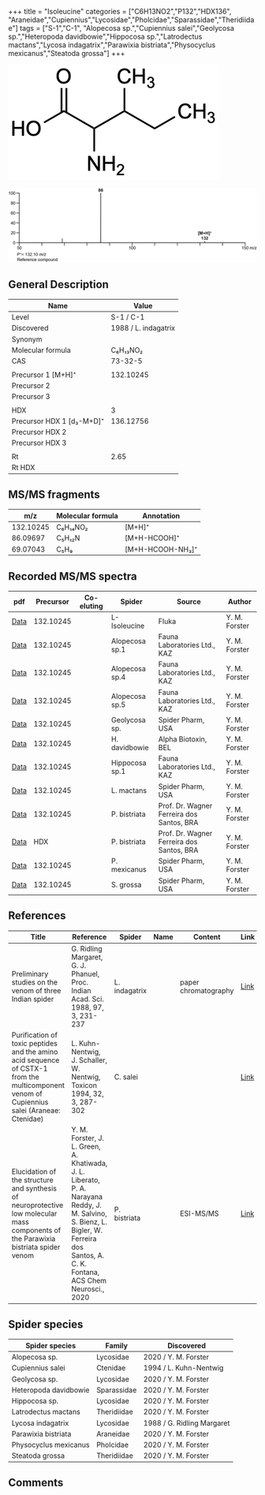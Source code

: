 +++
title = "Isoleucine"
categories = ["C6H13NO2","P132","HDX136",
"Araneidae","Cupiennius","Lycosidae","Pholcidae","Sparassidae","Theridiidae"]
tags = ["S-1","C-1",
"Alopecosa sp.","Cupiennius salei","Geolycosa sp.","Heteropoda davidbowie","Hippocosa sp.","Latrodectus mactans","Lycosa indagatrix","Parawixia bistriata","Physocyclus mexicanus","Steatoda grossa"]
+++

![](/img/Isoleucine.png)

![](/img_MSMS/132_Isoleucine.png)

## General Description

| Name                      | Value                |
|---------------------------|----------------------|
| Level                     | S-1 / C-1                    |
| Discovered                | 1988 / L. indagatrix |
| Synonym                   |                      |
| Molecular formula         | C₆H₁₃NO₂             |
| CAS                       | 73-32-5              |
|                           |                      |
| Precursor 1 [M+H]⁺        | 132.10245            |
| Precursor 2               |                      |
| Precursor 3               |                      |
|                           |                      |
| HDX                       | 3                    |
| Precursor HDX 1 [d₃-M+D]⁺ | 136.12756            |
| Precursor HDX 2           |                      |
| Precursor HDX 3           |                      |
|                           |                      |
| Rt                        | 2.65                 |
| Rt HDX                    |                      |

## MS/MS fragments

| m/z       | Molecular formula | Annotation       |
|-----------|-------------------|------------------|
| 132.10245 | C₆H₁₄NO₂          | [M+H]⁺           |
| 86.09697  | C₅H₁₂N            | [M+H-HCOOH]⁺     |
| 69.07043  | C₅H₉              | [M+H-HCOOH-NH₃]⁺ |

## Recorded MS/MS spectra

| pdf                                 | Precursor | Co-eluting | Spider       | Source | Author        |
|-------------------------------------|-----------|------------|--------------|--------|---------------|
| [Data](/pdf/132_Isoeucine_2-65.pdf) | 132.10245 |           | L-Isoleucine | Fluka  | Y. M. Forster |
| [Data](/pdf/Alopecosa-sp1/132_Isoleucine_Al-sp1.pdf) | 132.10245 |           | Alopecosa sp.1 | Fauna Laboratories Ltd., KAZ | Y. M. Forster |
| [Data](/pdf/Alopecosa-sp4/132_Isoleucine_Al-sp4.pdf) | 132.10245 |           | Alopecosa sp.4 | Fauna Laboratories Ltd., KAZ | Y. M. Forster |
| [Data](/pdf/Alopecosa-sp5/132_Isoleucine_Al-sp5.pdf) | 132.10245 |           | Alopecosa sp.5 | Fauna Laboratories Ltd., KAZ | Y. M. Forster |
| [Data](/pdf/Geolycosa-sp/132_Isoleucine_Ge-sp.pdf) | 132.10245 |           | Geolycosa sp. | Spider Pharm, USA| Y. M. Forster |
| [Data](/pdf/H-davidbowie/132_Isoleucine_Hd.pdf) | 132.10245 |           | H. davidbowie | Alpha Biotoxin, BEL | Y. M. Forster |
| [Data](/pdf/Hippocosa-sp1/132_Isoleucine_Hi-sp1.pdf) | 132.10245 |           | Hippocosa sp.1 | Fauna Laboratories Ltd., KAZ | Y. M. Forster |
| [Data](/pdf/L-mactans/132_Isoleucine_Lm.pdf) | 132.10245 |           | L. mactans | Spider Pharm, USA | Y. M. Forster |
| [Data](/pdf/P-bistriata/132_Isoleucine_Pb.pdf) | 132.10245 |           | P. bistriata | Prof. Dr. Wagner Ferreira dos Santos, BRA | Y. M. Forster |
| [Data](/pdf/P-bistriata/132_Isoleucine_Pb_HDX.pdf) | HDX |           | P. bistriata | Prof. Dr. Wagner Ferreira dos Santos, BRA | Y. M. Forster |
| [Data](/pdf/P-mexicanus/132_Isoleucine_Pm.pdf) | 132.10245 |           | P. mexicanus | Spider Pharm, USA | Y. M. Forster |
| [Data](/pdf/S-grossa/132_Isoleucine_Sg.pdf) | 132.10245 |           | S. grossa | Spider Pharm, USA | Y. M. Forster |

## References

| Title                                                                                                                                      | Reference                                                                        | Spider        | Name | Content              | Link                                                         |
|--------------------------------------------------------------------------------------------------------------------------------------------|----------------------------------------------------------------------------------|---------------|------|----------------------|--------------------------------------------------------------|
| Preliminary studies on the venom of three Indian spider                                                                                    | G. Ridling Margaret, G. J. Phanuel, Proc. Indian Acad. Sci. 1988, 97, 3, 231-237 | L. indagatrix |      | paper chromatography | [Link](https://www.ias.ac.in/article/fulltext/anml/097/03/0231-0237) |
| Purification of toxic peptides and the amino acid sequence of CSTX-1 from the multicomponent venom of Cupiennius salei (Araneae: Ctenidae) | L. Kuhn-Nentwig, J. Schaller, W. Nentwig, Toxicon 1994, 32, 3, 287-302           | C. salei      |      |                      | [Link](https://doi.org/10.1016/0041-0101(94)90082-5)                 |
| Elucidation of the structure and synthesis of neuroprotective low molecular mass components of the Parawixia bistriata spider venom      | Y. M. Forster, J. L. Green, A. Khatiwada, J. L. Liberato, P. A. Narayana Reddy, J. M. Salvino, S. Bienz, L. Bigler, W. Ferreira dos Santos, A. C. K. Fontana, ACS Chem Neurosci., 2020          | P. bistriata       |      | ESI-MS/MS        | [Link](https://pubs.acs.org/doi/10.1021/acschemneuro.0c00007)     |

## Spider species

| Spider species    | Family    | Discovered                 |
|-------------------|-----------|----------------------------|
| Alopecosa sp. | Lycosidae | 2020 / Y. M. Forster |
| Cupiennius salei  | Ctenidae  | 1994 / L. Kuhn-Nentwig     |
| Geolycosa sp. | Lycosidae | 2020 / Y. M. Forster |
| Heteropoda davidbowie | Sparassidae | 2020 / Y. M. Forster |
| Hippocosa sp. | Lycosidae | 2020 / Y. M. Forster |
| Latrodectus mactans | Theridiidae | 2020 / Y. M. Forster |
| Lycosa indagatrix | Lycosidae | 1988 / G. Ridling Margaret |
| Parawixia bistriata | Araneidae | 2020 / Y. M. Forster |
| Physocyclus mexicanus | Pholcidae | 2020 / Y. M. Forster |
| Steatoda grossa | Theridiidae | 2020 / Y. M. Forster |

## Comments